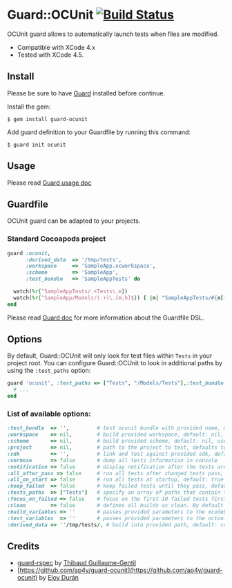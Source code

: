 # Guard::OCUnit [![Build Status](https://secure.travis-ci.org/ap4y/guard-ocunit.png?branch=master)](http://travis-ci.org/ap4y/guard-ocunit)

OCUnit guard allows to automatically launch tests when files are modified.

* Compatible with XCode 4.x
* Tested with XCode 4.5.

## Install

Please be sure to have [Guard](https://github.com/guard/guard) installed before continue.

Install the gem:

```
$ gem install guard-ocunit
```

Add guard definition to your Guardfile by running this command:

```
$ guard init ocunit
```

## Usage

Please read [Guard usage doc](https://github.com/guard/guard#readme)

## Guardfile

OCUnit guard can be adapted to your projects.

### Standard Cocoapods project

``` ruby
guard :ocunit,
      :derived_data  => '/tmp/tests',
      :workspace     => 'SampleApp.xcworkspace',
      :scheme        => 'SampleApp',
      :test_bundle   => 'SampleAppTests' do

  watch(%r{^SampleAppTests/.+Tests\.m})
  watch(%r{^SampleApp/Models/(.+)\.[m,h]$}) { |m| "SampleAppTests/#{m[1]}Tests.m" }
end
```

Please read [Guard doc](https://github.com/guard/guard#readme) for more information about the Guardfile DSL.

## Options

By default, Guard::OCUnit will only look for test files within `Tests` in your project root. You can configure Guard::OCUnit to look in additional paths by using the `:test_paths` option:

``` ruby
guard 'ocunit', :test_paths => ["Tests", "/Models/Tests"],:test_bundle => 'SampleAppTests' do
  # ...
end
```

### List of available options:

``` ruby
:test_bundle  => '',         # test ocunit bundle with provided name, mandatory parameter
:workspace    => nil,        # build provided workspace, default: nil, use with :scheme
:scheme       => nil,        # build provided scheme, default: nil, use with :workspace
:project      => nil,        # path to the project to test, defaults to current folder
:sdk          => '',         # link and test against provided sdk, default: 'iPhoneSimulator6.0'
:verbose      => false       # dump all tests information in console
:notification => false       # display notification after the tests are done running, default: true
:all_after_pass => false     # run all tests after changed tests pass, default: true
:all_on_start => false       # run all tests at startup, default: true
:keep_failed  => false       # keep failed tests until they pass, default: true
:tests_paths  => ["Tests"]   # specify an array of paths that contain test files
:focus_on_failed => false    # focus on the first 10 failed tests first, rerun till they pass
:clean        => false       # defines all builds as clean. By default run all command doing clean build
:build_variables => ''       # passes provided parameters to the xcodebuild
:test_variables  => ''       # passes provided parameters to the octool
:derived_data => ''/tmp/tests/, # build into provided path, default: current folder
```

## Credits

* [guard-rspec](https://github.com/guard/guard-rspec) by [Thibaud Guillaume-Gentil](https://github.com/thibaudgg)
* [https://github.com/ap4y/guard-ocunit](https://github.com/ap4y/guard-ocunit) by
[Eloy Durán](https://github.com/alloy)
